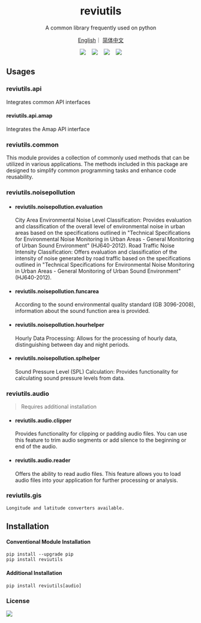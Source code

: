 <h1 align='center'>reviutils</h1>
<p align='center'>A common library frequently used on python</p>
<p align='center'>
<a href="https://github.com/Viyyy/reviutils/blob/main/README_EN.md">English</a>｜
<a href="https://github.com/Viyyy/reviutils/blob/main/README.md">简体中文</a>
</p>

<div align='center'>
<a href="https://github.com/Viyyy/reviutils" target="_blank"><img src="https://img.shields.io/badge/github-reviutils-red?logo=github"></a>
  
<a href="https://utilsdemo.reviy.top/docs" target="_blank"><img src="https://img.shields.io/badge/fastapi-demo-green?logo=fastapi"></a>
  
<a href="https://pypi.org/project/reviutils/" target="_blank"><img src="https://img.shields.io/pypi/v/reviutils.svg"></a>
  
<a href="./LICENSE" target="_blank"><img src="https://img.shields.io/badge/license-Apache--2.0-yellow"></a>
</div>

## Usages

### reviutils.api

  Integrates common API interfaces

#### reviutils.api.amap

  Integrates the Amap API interface

### reviutils.common

  This module provides a collection of commonly used methods that can be utilized in various applications. The methods included in this package are designed to simplify common programming tasks and enhance code reusability.

### reviutils.noisepollution

- #### reviutils.noisepollution.evaluation

  City Area Environmental Noise Level Classification: Provides evaluation and classification of the overall level of environmental noise in urban areas based on the specifications outlined in "Technical Specifications for Environmental Noise Monitoring in Urban Areas - General Monitoring of Urban Sound Environment" (HJ640-2012).
  Road Traffic Noise Intensity Classification: Offers evaluation and classification of the intensity of noise generated by road traffic based on the specifications outlined in "Technical Specifications for Environmental Noise Monitoring in Urban Areas - General Monitoring of Urban Sound Environment" (HJ640-2012).
- #### reviutils.noisepollution.funcarea

  According to the sound environmental quality standard (GB 3096-2008), information about the sound function area is provided.
- #### reviutils.noisepollution.hourhelper

  Hourly Data Processing: Allows for the processing of hourly data, distinguishing between day and night periods.
- #### reviutils.noisepollution.splhelper

  Sound Pressure Level (SPL) Calculation: Provides functionality for calculating sound pressure levels from data.

### reviutils.audio

> Requires additional installation

- #### reviutils.audio.clipper

  Provides functionality for clipping or padding audio files.  You can use this feature to trim audio segments or add silence to the beginning or end of the audio.
- #### reviutils.audio.reader

  Offers the ability to read audio files.  This feature allows you to load audio files into your application for further processing or analysis.

### reviutils.gis

    Longitude and latitude converters available.

## Installation

#### Conventional Module Installation

```
pip install --upgrade pip
pip install reviutils
```

#### Additional Installation

```
pip install reviutils[audio]
```

### License

<div>
<a href="./LICENSE"><img src="https://img.shields.io/badge/license-Apache--2.0-yellow"></a>
</div>

